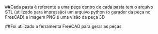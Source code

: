 ##Cada pasta é referente a uma peça dentro de cada pasta tem o arquivo STL (utilizado para impressão) um arquivo python (o gerador da peça no FreeCAD) a imagem PNG é uma visão da peça 3D

##Foi utilizado a ferramenta FreeCAD para gerar as peças